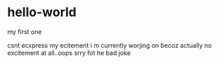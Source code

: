 # hello-world
my first one

csnt ecxpress my ecitement i m currently worjing on becoz actually no excitement at all..oops srry fot he bad joke
